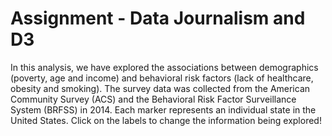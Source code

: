 # Assignment - Data Journalism and D3

In this analysis, we have explored the associations between demographics (poverty, age and income) and behavioral risk factors (lack of healthcare, obesity and smoking). The survey data was collected from the American Community Survey (ACS) and the Behavioral Risk Factor Surveillance System (BRFSS) in 2014. Each marker represents an individual state in the United States. Click on the labels to change the information being explored!